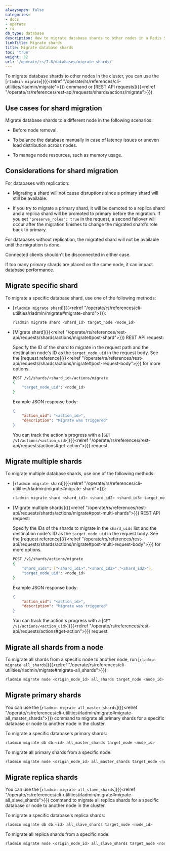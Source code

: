 ```yaml
---
alwaysopen: false
categories:
- docs
- operate
- rs
db_type: database
description: How to migrate database shards to other nodes in a Redis Software cluster.
linkTitle: Migrate shards
title: Migrate database shards
toc: 'true'
weight: 32
url: '/operate/rs/7.8/databases/migrate-shards/'
---
```


To migrate database shards to other nodes in the cluster, you can use the [`rladmin migrate`]({{<relref "/operate/rs/references/cli-utilities/rladmin/migrate">}}) command or [REST API requests]({{<relref "/operate/rs/references/rest-api/requests/shards/actions/migrate">}}).

## Use cases for shard migration

Migrate database shards to a different node in the following scenarios:

- Before node removal.

- To balance the database manually in case of latency issues or uneven load distribution across nodes.

- To manage node resources, such as memory usage.

## Considerations for shard migration

For databases with replication:

- Migrating a shard will not cause disruptions since a primary shard will still be available.

- If you try to migrate a primary shard, it will be demoted to a replica shard and a replica shard will be promoted to primary before the migration. If you set `"preserve_roles": true` in the request, a second failover will occur after the migration finishes to change the migrated shard's role back to primary.

For databases without replication, the migrated shard will not be available until the migration is done.

Connected clients shouldn't be disconnected in either case.

If too many primary shards are placed on the same node, it can impact database performance.

## Migrate specific shard

To migrate a specific database shard, use one of the following methods:

- [`rladmin migrate shard`]({{<relref "/operate/rs/references/cli-utilities/rladmin/migrate#migrate-shard">}}):

    ```sh
    rladmin migrate shard <shard_id> target_node <node_id>
    ```

- [Migrate shard]({{<relref "/operate/rs/references/rest-api/requests/shards/actions/migrate#post-shard">}}) REST API request:

    Specify the ID of the shard to migrate in the request path and the destination node's ID as the `target_node_uid` in the request body. See the [request reference]({{<relref "/operate/rs/references/rest-api/requests/shards/actions/migrate#post-request-body">}}) for more options.

    ```sh
    POST /v1/shards/<shard_id>/actions/migrate
    {
        "target_node_uid": <node_id>
    }
    ```

    Example JSON response body:

    ```json
    {
        "action_uid": "<action_id>",
        "description": "Migrate was triggered"
    }
    ```

    You can track the action's progress with a [`GET /v1/actions/<action_uid>`]({{<relref "/operate/rs/references/rest-api/requests/actions#get-action">}}) request.

## Migrate multiple shards

To migrate multiple database shards, use one of the following methods:

- [`rladmin migrate shard`]({{<relref "/operate/rs/references/cli-utilities/rladmin/migrate#migrate-shard">}}):

    ```sh
    rladmin migrate shard <shard_id1> <shard_id2> <shard_id3> target_node <node_id>
    ```

- [Migrate multiple shards]({{<relref "/operate/rs/references/rest-api/requests/shards/actions/migrate#post-multi-shards">}}) REST API request:

    Specify the IDs of the shards to migrate in the `shard_uids` list and the destination node's ID as the `target_node_uid` in the request body. See the [request reference]({{<relref "/operate/rs/references/rest-api/requests/shards/actions/migrate#post-multi-request-body">}}) for more options.

    ```sh
    POST /v1/shards/actions/migrate
    {
        "shard_uids": ["<shard_id1>","<shard_id2>","<shard_id3>"],
        "target_node_uid": <node_id>
    }
    ```

    Example JSON response body:

    ```json
    {
        "action_uid": "<action_id>",
        "description": "Migrate was triggered"
    }
    ```

    You can track the action's progress with a [`GET /v1/actions/<action_uid>`]({{<relref "/operate/rs/references/rest-api/requests/actions#get-action">}}) request.

## Migrate all shards from a node

To migrate all shards from a specific node to another node, run [`rladmin migrate all_shards`]({{<relref "/operate/rs/references/cli-utilities/rladmin/migrate#migrate-all_shards">}}):

```sh
rladmin migrate node <origin_node_id> all_shards target_node <node_id>
```

## Migrate primary shards

You can use the [`rladmin migrate all_master_shards`]({{<relref "/operate/rs/references/cli-utilities/rladmin/migrate#migrate-all_master_shards">}}) command to migrate all primary shards for a specific database or node to another node in the cluster.

To migrate a specific database's primary shards:

```sh
rladmin migrate db db:<id> all_master_shards target_node <node_id>
```

To migrate all primary shards from a specific node:

```sh
rladmin migrate node <origin_node_id> all_master_shards target_node <node_id>
```

## Migrate replica shards

You can use the [`rladmin migrate all_slave_shards`]({{<relref "/operate/rs/references/cli-utilities/rladmin/migrate#migrate-all_slave_shards">}}) command to migrate all replica shards for a specific database or node to another node in the cluster.

To migrate a specific database's replica shards:

```sh
rladmin migrate db db:<id> all_slave_shards target_node <node_id>
```

To migrate all replica shards from a specific node:

```sh
rladmin migrate node <origin_node_id> all_slave_shards target_node <node_id>
```
